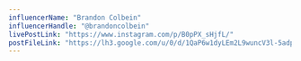 ```yaml
---
influencerName: "Brandon Colbein"
influencerHandle: "@brandoncolbein"
livePostLink: "https://www.instagram.com/p/B0pPX_sHjfL/"
postFileLink: "https://lh3.google.com/u/0/d/1QaP6w1dyLEm2L9wuncV3l-5adprwXp-7"
---
```

